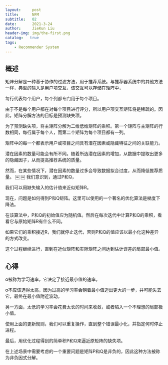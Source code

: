 ```yaml
---
layout:     post
title:      NFM
subtitle:   02
date:       2021-3-24
author:     JieKun Liu
header-img: img/the-first.png
catalog:   true
tags:
    - Recommender System
---
```

## 概述
矩阵分解是一种基于协作的过滤方法，用于推荐系统。与推荐器系统中的其他方法一样，典型的输入是用户项交互，该交互可以存储在矩阵中，

每行代表每个用户，每个列都专门用于每个项目。

由于不是每个用户都在对每个项目进行评分，所以用户项交互矩阵将是稀疏的。因此，矩阵分解方法的目标是预测缺失项。

为了预测缺失项，将主矩阵分解为二维低维矩阵的乘积。第一个矩阵与主矩阵的行数相同，每行属于每个人，而第二个矩阵为每个项目都有一列。

矩阵中的每一个都表示用户或项目之间具有潜在因素或隐藏特征之间的关联能力。

潜在因素的数量可能会有所不同。随着所选潜在因素的增加，从数据中提取出更多的隐藏因子，从而提高推荐系统的质量。

然而，在某些情况下，潜在因素的数量过多会导致数据拟合过度，从而降低推荐质量。
￼
￼
我们意识到，通过P和Q，

我们可以用缺失输入的估计值来近似矩阵R。

现在，问题是如何得到P和Q矩阵。这里可以使用的一个著名的优化算法是梯度下降法。

在该算法中，P和Q的初始值应为随机值。然后在每次迭代中计算P和Q的乘积，看看它与原始矩阵R有什么不同。

如果它们的乘积接近R，我们就停止迭代，否则P和Q的值应该以最小化这种差异的方式改变。

这个过程继续进行，直到在近似矩阵和实际矩阵之间达到估计误差的局部最小值。

## 心得
α被称为学习速率，它决定了接近最小值的速率。

α不应该选得太高，因为过高的学习率会朝着最小值迈出更大的一步，并可能失去它，最终在最小值附近波动。

另一方面，太低的学习率会花费太长的时间来收敛，或者陷入一个不理想的局部极小值。

使用上面的更新规则，我们可以重复操作，直到整个错误最小化，并指定何时停止进程。

最后，用优化过程得到的简单积P和Q来逼近原矩阵的缺失项。

在上述场景中需要考虑的一个重要问题是矩阵P和Q是非负的，因此这种方法被称为非负因式分解。

